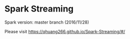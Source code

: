 # Spark Streaming
Spark version: master branch (2016/11/28)

Please visit https://qhuang266.github.io/Spark-Streaming/#/